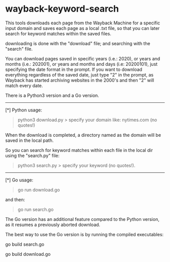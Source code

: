 # wayback-keyword-search

This tools downloads each page from the Wayback Machine for a specific input domain and saves each page as a local .txt file, so that you can later search for keyword matches within the saved files.

downloading is done with the "download" file; and searching with the "search" file.

You can download pages saved in specific years (i.e.: 2020), or years and months (i.e.: 202001), or years and months and days (i.e: 20200101), just specifying the date format in the prompt. If you want to download everything regardless of the saved date, just type "2" in the prompt, as Wayback has started archiving websites in the 2000's and then "2" will match every date.

There is a Python3 version and a Go version.

--------------------------

[*] Python usage:

> python3 download.py > specify your domain like: nytimes.com (no quotes!)

When the download is completed, a directory named as the domain will be saved in the local path.

So you can search for keyword matches within each file in the local dir using the "search.py" file:

> python3 search.py > specify your keyword (no quotes!).

--------------------------

[*] Go usage:

> go run download.go

and then:

> go run search.go

The Go version has an additional feature compared to the Python version, as it resumes a previously aborted download.

The best way to use the Go version is by running the compiled executables:

go build search.go

go build download.go
